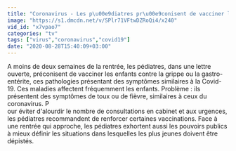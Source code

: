 ```yaml
---
title: "Coronavirus - Les p\u00e9diatres pr\u00e9conisent de vacciner les enfants contre la grippe ou la gastro-ent\u00e9rite qui ont des sympt\u00f4mes similaires \u00e0 la Covid-19"
image: "https://s1.dmcdn.net/v/SPlr71VFtwDZRoQi4/x240"
vid_id: "x7vpao7"
categories: "tv"
tags: ["virus","coronavirus","covid19"]
date: "2020-08-28T15:40:09+03:00"
---
```

A moins de deux semaines de la rentrée, les pédiatres, dans une lettre ouverte, préconisent de vacciner les enfants contre la grippe ou la gastro-entérite, ces pathologies présentant des symptômes similaires à la Covid-19. Ces maladies affectent fréquemment les enfants. Problème : ils présentent des symptômes de toux ou de fièvre, similaires à ceux du coronavirus. P  <br>our éviter d'alourdir le nombre de consultations en cabinet et aux urgences, les pédiatres recommandent de renforcer certaines vaccinations. Face à une rentrée qui approche, les pédiatres exhortent aussi les pouvoirs publics à mieux définir les situations dans lesquelles les plus jeunes doivent être dépistés.
